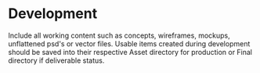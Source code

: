 # Development

Include all working content such as concepts, wireframes, mockups, unflattened psd's or vector files. Usable items created during development should be saved into their respective Asset directory for production or Final directory if deliverable status.










